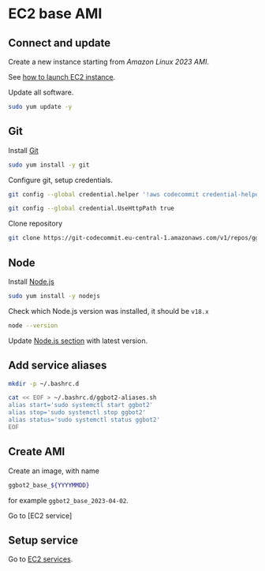 # EC2 base AMI

## Connect and update

Create a new instance starting from _Amazon Linux 2023 AMI_.

See [how to launch EC2 instance](./ec2-launch-instance.md).

Update all software.

```sh
sudo yum update -y
```

## Git

Install [Git](./tech-stack.md#git)

```sh
sudo yum install -y git
```

Configure git, setup credentials.

```sh
git config --global credential.helper '!aws codecommit credential-helper $@'

git config --global credential.UseHttpPath true
```

Clone repository

```sh
git clone https://git-codecommit.eu-central-1.amazonaws.com/v1/repos/ggbot2-monorepo
```

## Node

Install [Node.js](./tech-stack.md#nodejs)

```sh
sudo yum install -y nodejs
```

Check which Node.js version was installed, it should be `v18.x`

```sh
node --version
```

Update [Node.js section](./tech-stack.md#nodejs) with latest version.

## Add service aliases

```sh
mkdir -p ~/.bashrc.d

cat << EOF > ~/.bashrc.d/ggbot2-aliases.sh
alias start='sudo systemctl start ggbot2'
alias stop='sudo systemctl stop ggbot2'
alias status='sudo systemctl status ggbot2'
EOF
```

## Create AMI

Create an image, with name

```sh
ggbot2_base_${YYYYMMDD}
```

for example `ggbot2_base_2023-04-02`.

Go to [EC2 service]

## Setup service

Go to [EC2 services](./ec2-services.md).
